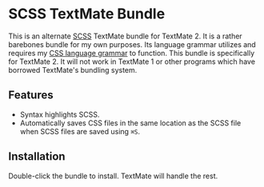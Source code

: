 [a]: sass-lang.com/
[b]: https://github.com/dustinwilson/CSS-Language-Grammar

# SCSS TextMate Bundle #

This is an alternate [SCSS][a] TextMate bundle for TextMate 2. It is a rather barebones bundle for my own purposes. Its language grammar utilizes and requires my [CSS language grammar][b] to function. This bundle is specifically for TextMate 2. It will not work in TextMate 1 or other programs which have borrowed TextMate's bundling system.

## Features ##

* Syntax highlights SCSS.
* Automatically saves CSS files in the same location as the SCSS file when SCSS files are saved using `⌘S`.

## Installation ##

Double-click the bundle to install. TextMate will handle the rest.
